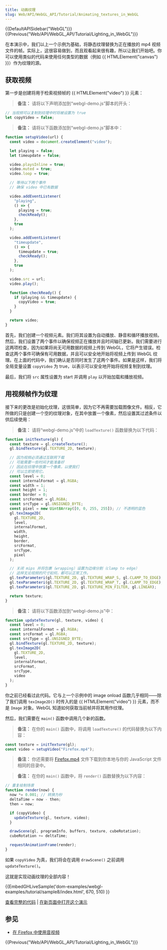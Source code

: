 ```yaml
---
title: 动画纹理
slug: Web/API/WebGL_API/Tutorial/Animating_textures_in_WebGL
---
```


{{DefaultAPISidebar("WebGL")}} {{Previous("Web/API/WebGL_API/Tutorial/Lighting_in_WebGL")}}

在本演示中，我们以上一个示例为基础，将静态纹理替换为正在播放的 mp4 视频文件的帧。实际上，这很容易做到，而且观看起来很有趣，所以让我们开始吧。你可以使用类似的代码来使用任何类型的数据（例如 {{ HTMLElement("canvas") }}）作为纹理的源。

## 获取视频

第一步是创建将用于检索视频帧的 {{ HTMLElement("video") }} 元素：

> **备注：** 请将以下声明添加到“webgl-demo.js”脚本的开头：

```js
// 当视频可以复制到纹理中时将被设置为 true
let copyVideo = false;
```

> **备注：** 请将以下函数添加到“webgl-demo.js”脚本中：

```js
function setupVideo(url) {
  const video = document.createElement("video");

  let playing = false;
  let timeupdate = false;

  video.playsInline = true;
  video.muted = true;
  video.loop = true;

  // 等待以下两个事件
  // 确保 video 中已有数据

  video.addEventListener(
    "playing",
    () => {
      playing = true;
      checkReady();
    },
    true
  );

  video.addEventListener(
    "timeupdate",
    () => {
      timeupdate = true;
      checkReady();
    },
    true
  );

  video.src = url;
  video.play();

  function checkReady() {
    if (playing && timeupdate) {
      copyVideo = true;
    }
  }

  return video;
}
```

首先，我们创建一个视频元素。我们将其设置为自动播放、静音和循环播放视频。然后，我们设置了两个事件以确保视频正在播放并且时间轴已更新。我们需要进行这两项检查，因为如果将尚无可用数据的视频上传到 WebGL，它将产生错误。检查这两个事件可确保有可用数据，并且可以安全地开始将视频上传到 WebGL 纹理。在上面的代码中，我们确认是否同时发生了这两个事件。如果是这样，我们将全局变量设置 `copyVideo` 为 true，以表示可以安全地开始将视频复制到纹理。

最后，我们将 `src` 属性设置为 start 并调用 `play` 以开始加载和播放视频。

## 用视频帧作为纹理

接下来的更改是初始化纹理，这很简单，因为它不再需要加载图像文件。相反，它所做的只是创建一个空的纹理对象，在其中放置一个像素，然后设置其过滤条件以供后续使用：

> **备注：** 请将“webgl-demo.js”中的 `loadTexture()` 函数替换为以下代码：

```js
function initTexture(gl) {
  const texture = gl.createTexture();
  gl.bindTexture(gl.TEXTURE_2D, texture);

  // 因为视频必须通过互联网下载
  // 可能需要一些时间才能准备好
  // 因此在纹理中放置一个像素，以便我们
  // 可以立即使用它。
  const level = 0;
  const internalFormat = gl.RGBA;
  const width = 1;
  const height = 1;
  const border = 0;
  const srcFormat = gl.RGBA;
  const srcType = gl.UNSIGNED_BYTE;
  const pixel = new Uint8Array([0, 0, 255, 255]); // 不透明的蓝色
  gl.texImage2D(
    gl.TEXTURE_2D,
    level,
    internalFormat,
    width,
    height,
    border,
    srcFormat,
    srcType,
    pixel
  );

  // 关闭 mips 并将包裹（wrapping）设置为边缘分割（clamp to edge）
  // 这样无论视频的尺寸如何，都可以正常工作。
  gl.texParameteri(gl.TEXTURE_2D, gl.TEXTURE_WRAP_S, gl.CLAMP_TO_EDGE);
  gl.texParameteri(gl.TEXTURE_2D, gl.TEXTURE_WRAP_T, gl.CLAMP_TO_EDGE);
  gl.texParameteri(gl.TEXTURE_2D, gl.TEXTURE_MIN_FILTER, gl.LINEAR);

  return texture;
}
```

> **备注：** 请将以下函数添加到“webgl-demo.js”中：

```js
function updateTexture(gl, texture, video) {
  const level = 0;
  const internalFormat = gl.RGBA;
  const srcFormat = gl.RGBA;
  const srcType = gl.UNSIGNED_BYTE;
  gl.bindTexture(gl.TEXTURE_2D, texture);
  gl.texImage2D(
    gl.TEXTURE_2D,
    level,
    internalFormat,
    srcFormat,
    srcType,
    video
  );
}
```

你之前已经看过此代码。它与上一个示例中的 image onload 函数几乎相同——除了我们调用 `texImage2D()` 时传入的是 {{ HTMLElement("video") }} 元素，而不是 `Image` 对象。WebGL 知道如何获取当前帧并将其用作纹理。

然后，我们需要在 `main()` 函数中调用几个新的函数。

> **备注：** 在你的 `main()` 函数中，将调用 `loadTexture()` 的代码替换为以下内容：

```js
const texture = initTexture(gl);
const video = setupVideo("Firefox.mp4");
```

> **备注：** 你还需要将 [Firefox.mp4](https://github.com/mdn/dom-examples/blob/main/webgl-examples/tutorial/sample8/Firefox.mp4) 文件下载到你本地与你的 JavaScript 文件相同的目录中。

> **备注：** 在你的 `main()` 函数中，将 `render()` 函数替换为以下内容：

```js
// 重复绘制场景
function render(now) {
  now *= 0.001; // 转换为秒
  deltaTime = now - then;
  then = now;

  if (copyVideo) {
    updateTexture(gl, texture, video);
  }

  drawScene(gl, programInfo, buffers, texture, cubeRotation);
  cubeRotation += deltaTime;

  requestAnimationFrame(render);
}
```

如果 `copyVideo` 为真，我们将会在调用 `drawScene()` 之前调用 `updateTexture()`。

这就是实现动画纹理的全部内容！

{{EmbedGHLiveSample('dom-examples/webgl-examples/tutorial/sample8/index.html', 670, 510) }}

[查看完整的代码](https://github.com/mdn/dom-examples/tree/main/webgl-examples/tutorial/sample8) | [在新页面中打开这个演示](https://mdn.github.io/dom-examples/webgl-examples/tutorial/sample8/)

## 参见

- [在 Firefox 中使用音视频](/zh-CN/docs/Learn/HTML/Multimedia_and_embedding/Video_and_audio_content)

{{Previous("Web/API/WebGL_API/Tutorial/Lighting_in_WebGL")}}
